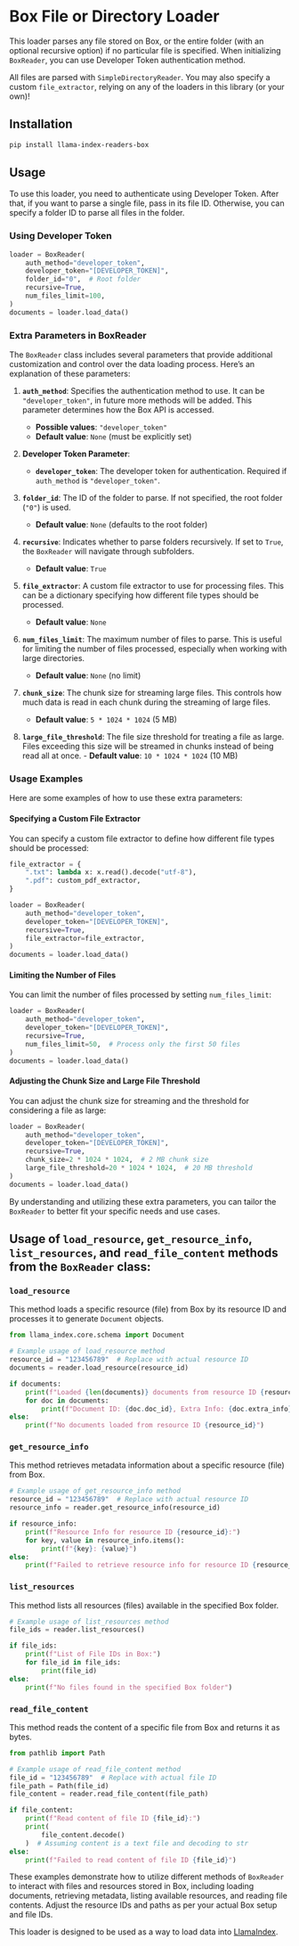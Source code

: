 # Box File or Directory Loader

This loader parses any file stored on Box, or the entire folder (with an optional recursive option) if no particular file is specified. When initializing `BoxReader`, you can use Developer Token authentication method.

All files are parsed with `SimpleDirectoryReader`. You may also specify a custom `file_extractor`, relying on any of the loaders in this library (or your own)!

## Installation

```bash
pip install llama-index-readers-box
```

## Usage

To use this loader, you need to authenticate using Developer Token. After that, if you want to parse a single file, pass in its file ID. Otherwise, you can specify a folder ID to parse all files in the folder.

### Using Developer Token

```python
loader = BoxReader(
    auth_method="developer_token",
    developer_token="[DEVELOPER_TOKEN]",
    folder_id="0",  # Root folder
    recursive=True,
    num_files_limit=100,
)
documents = loader.load_data()
```

### Extra Parameters in BoxReader

The `BoxReader` class includes several parameters that provide additional customization and control over the data loading process. Here’s an explanation of these parameters:

1. **`auth_method`**: Specifies the authentication method to use. It can be `"developer_token"`, in future more methods will be added. This parameter determines how the Box API is accessed.

   - **Possible values**: `"developer_token"`
   - **Default value**: `None` (must be explicitly set)

2. **Developer Token Parameter**:

   - **`developer_token`**: The developer token for authentication. Required if `auth_method` is `"developer_token"`.

3. **`folder_id`**: The ID of the folder to parse. If not specified, the root folder (`"0"`) is used.

   - **Default value**: `None` (defaults to the root folder)

4. **`recursive`**: Indicates whether to parse folders recursively. If set to `True`, the `BoxReader` will navigate through subfolders.

   - **Default value**: `True`

5. **`file_extractor`**: A custom file extractor to use for processing files. This can be a dictionary specifying how different file types should be processed.

   - **Default value**: `None`

6. **`num_files_limit`**: The maximum number of files to parse. This is useful for limiting the number of files processed, especially when working with large directories.

   - **Default value**: `None` (no limit)

7. **`chunk_size`**: The chunk size for streaming large files. This controls how much data is read in each chunk during the streaming of large files.

   - **Default value**: `5 * 1024 * 1024` (5 MB)

8. **`large_file_threshold`**: The file size threshold for treating a file as large. Files exceeding this size will be streamed in chunks instead of being read all at once. - **Default value**: `10 * 1024 * 1024` (10 MB)

### Usage Examples

Here are some examples of how to use these extra parameters:

#### Specifying a Custom File Extractor

You can specify a custom file extractor to define how different file types should be processed:

```python
file_extractor = {
    ".txt": lambda x: x.read().decode("utf-8"),
    ".pdf": custom_pdf_extractor,
}

loader = BoxReader(
    auth_method="developer_token",
    developer_token="[DEVELOPER_TOKEN]",
    recursive=True,
    file_extractor=file_extractor,
)
documents = loader.load_data()
```

#### Limiting the Number of Files

You can limit the number of files processed by setting `num_files_limit`:

```python
loader = BoxReader(
    auth_method="developer_token",
    developer_token="[DEVELOPER_TOKEN]",
    recursive=True,
    num_files_limit=50,  # Process only the first 50 files
)
documents = loader.load_data()
```

#### Adjusting the Chunk Size and Large File Threshold

You can adjust the chunk size for streaming and the threshold for considering a file as large:

```python
loader = BoxReader(
    auth_method="developer_token",
    developer_token="[DEVELOPER_TOKEN]",
    recursive=True,
    chunk_size=2 * 1024 * 1024,  # 2 MB chunk size
    large_file_threshold=20 * 1024 * 1024,  # 20 MB threshold
)
documents = loader.load_data()
```

By understanding and utilizing these extra parameters, you can tailor the `BoxReader` to better fit your specific needs and use cases.

## Usage of `load_resource`, `get_resource_info`, `list_resources`, and `read_file_content` methods from the `BoxReader` class:

### `load_resource`

This method loads a specific resource (file) from Box by its resource ID and processes it to generate `Document` objects.

```python
from llama_index.core.schema import Document

# Example usage of load_resource method
resource_id = "123456789"  # Replace with actual resource ID
documents = reader.load_resource(resource_id)

if documents:
    print(f"Loaded {len(documents)} documents from resource ID {resource_id}:")
    for doc in documents:
        print(f"Document ID: {doc.doc_id}, Extra Info: {doc.extra_info}")
else:
    print(f"No documents loaded from resource ID {resource_id}")
```

### `get_resource_info`

This method retrieves metadata information about a specific resource (file) from Box.

```python
# Example usage of get_resource_info method
resource_id = "123456789"  # Replace with actual resource ID
resource_info = reader.get_resource_info(resource_id)

if resource_info:
    print(f"Resource Info for resource ID {resource_id}:")
    for key, value in resource_info.items():
        print(f"{key}: {value}")
else:
    print(f"Failed to retrieve resource info for resource ID {resource_id}")
```

### `list_resources`

This method lists all resources (files) available in the specified Box folder.

```python
# Example usage of list_resources method
file_ids = reader.list_resources()

if file_ids:
    print(f"List of File IDs in Box:")
    for file_id in file_ids:
        print(file_id)
else:
    print(f"No files found in the specified Box folder")
```

### `read_file_content`

This method reads the content of a specific file from Box and returns it as bytes.

```python
from pathlib import Path

# Example usage of read_file_content method
file_id = "123456789"  # Replace with actual file ID
file_path = Path(file_id)
file_content = reader.read_file_content(file_path)

if file_content:
    print(f"Read content of file ID {file_id}:")
    print(
        file_content.decode()
    )  # Assuming content is a text file and decoding to str
else:
    print(f"Failed to read content of file ID {file_id}")
```

These examples demonstrate how to utilize different methods of `BoxReader` to interact with files and resources stored in Box, including loading documents, retrieving metadata, listing available resources, and reading file contents. Adjust the resource IDs and paths as per your actual Box setup and file IDs.

This loader is designed to be used as a way to load data into [LlamaIndex](https://github.com/run-llama/llama_index/).
